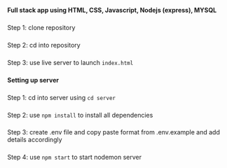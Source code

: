 **Full stack app using HTML, CSS, Javascript, Nodejs (express), MYSQL**

###

Step 1: clone repository

###

Step 2: cd into repository

###

Step 3: use live server to launch `index.html`

###

**Setting up server**

###

Step 1: cd into server using `cd server`

###

Step 2: use `npm install` to install all dependencies

###

Step 3: create .env file and copy paste format from .env.example and add details accordingly

###

Step 4: use `npm start` to start nodemon server
